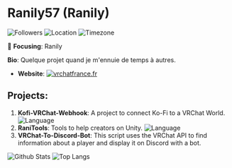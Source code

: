 # Ranily57 (Ranily)

![Followers](https://img.shields.io/github/followers/Ranily57?label=Followers&style=flat-square)
![Location](https://img.shields.io/badge/Location-France-blue?style=flat-square)
![Timezone](https://img.shields.io/badge/Timezone-UTC%20%2B02%3A00-red?style=flat-square)

🎯 **Focusing**: Ranily

**Bio**: Quelque projet quand je m'ennuie de temps à autres.

- **Website**: [![vrchatfrance.fr](https://img.shields.io/badge/Website-vrchatfrance.fr-green?style=flat-square)](https://vrchatfrance.fr)

## Projects:

1. **Kofi-VRChat-Webhook**: A project to connect Ko-Fi to a VRChat World. 
   ![Language](https://img.shields.io/badge/Language-JavaScript-yellow?style=flat-square)
2. **RaniTools**: Tools to help creators on Unity. 
   ![Language](https://img.shields.io/badge/Language-HTML-orange?style=flat-square)
3. **VRChat-To-Discord-Bot**: This script uses the VRChat API to find information about a player and display it on Discord with a bot.

![Github Stats](https://github-readme-stats.vercel.app/api?username=Ranily57&count_private=true&show_icons=true&include_all_commits=true)
![Top Langs](https://github-readme-stats.vercel.app/api/top-langs/?username=Ranily57&hide=TeX&layout=compact)
